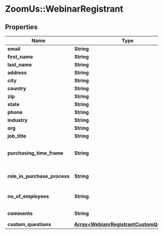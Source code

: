 # ZoomUs::WebinarRegistrant

## Properties
Name | Type | Description | Notes
------------ | ------------- | ------------- | -------------
**email** | **String** | A valid email address of the registrant. | 
**first_name** | **String** | Registrant&#39;s first name. | 
**last_name** | **String** | Registrant&#39;s last name. | 
**address** | **String** | Registrant&#39;s address. | [optional] 
**city** | **String** | Registrant&#39;s city. | [optional] 
**country** | **String** | Registrant&#39;s country. | [optional] 
**zip** | **String** | Registrant&#39;s Zip/Postal Code. | [optional] 
**state** | **String** | Registrant&#39;s State/Province. | [optional] 
**phone** | **String** | Registrant&#39;s Phone number. | [optional] 
**industry** | **String** | Registrant&#39;s Industry. | [optional] 
**org** | **String** | Registrant&#39;s Organization. | [optional] 
**job_title** | **String** | Registrant&#39;s job title. | [optional] 
**purchasing_time_frame** | **String** | This field can be included to gauge interest of webinar attendees towards buying your product or service.  Purchasing Time Frame:&lt;br&gt;&#x60;Within a month&#x60;&lt;br&gt;&#x60;1-3 months&#x60;&lt;br&gt;&#x60;4-6 months&#x60;&lt;br&gt;&#x60;More than 6 months&#x60;&lt;br&gt;&#x60;No timeframe&#x60; | [optional] 
**role_in_purchase_process** | **String** | Role in Purchase Process:&lt;br&gt;&#x60;Decision Maker&#x60;&lt;br&gt;&#x60;Evaluator/Recommender&#x60;&lt;br&gt;&#x60;Influencer&#x60;&lt;br&gt;&#x60;Not involved&#x60;  | [optional] 
**no_of_employees** | **String** | Number of Employees:&lt;br&gt;&#x60;1-20&#x60;&lt;br&gt;&#x60;21-50&#x60;&lt;br&gt;&#x60;51-100&#x60;&lt;br&gt;&#x60;101-500&#x60;&lt;br&gt;&#x60;500-1,000&#x60;&lt;br&gt;&#x60;1,001-5,000&#x60;&lt;br&gt;&#x60;5,001-10,000&#x60;&lt;br&gt;&#x60;More than 10,000&#x60; | [optional] 
**comments** | **String** | A field that allows registrants to provide any questions or comments that they might have. | [optional] 
**custom_questions** | [**Array&lt;WebianrRegistrantCustomQuestions&gt;**](WebianrRegistrantCustomQuestions.md) | Custom questions. | [optional] 


